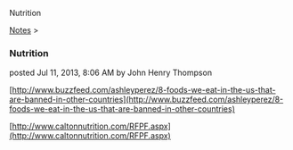 Nutrition 

[Notes](../notes.html)‎ > ‎

### Nutrition

posted Jul 11, 2013, 8:06 AM by John Henry Thompson

  
[http://www.buzzfeed.com/ashleyperez/8-foods-we-eat-in-the-us-that-are-banned-in-other-countries](http://www.buzzfeed.com/ashleyperez/8-foods-we-eat-in-the-us-that-are-banned-in-other-countries)  
  
[http://www.caltonnutrition.com/RFPF.aspx](http://www.caltonnutrition.com/RFPF.aspx)  
  

